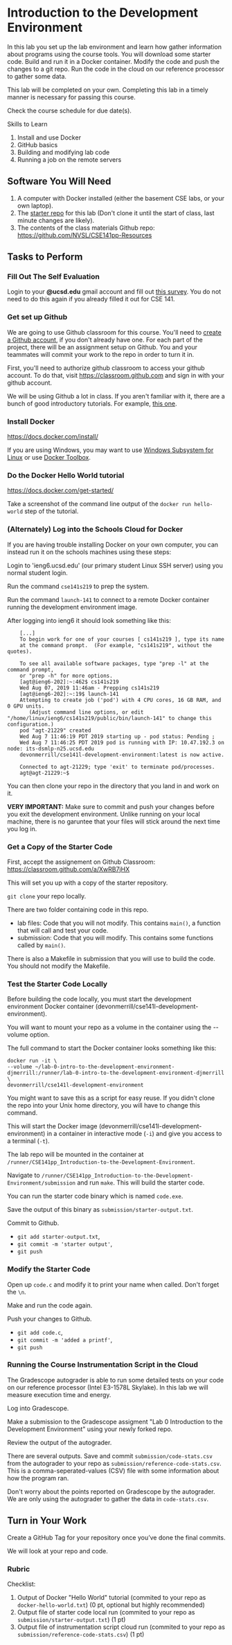 # Introduction to the Development Environment

In this lab you set up the lab environment and learn how gather information about programs using the course tools.
You will download some starter code. 
Build and run it in a Docker container. 
Modify the code and push the changes to a git repo.
Run the code in the cloud on our reference processor to gather some data.

This lab will be completed on your own. Completing this lab in a timely manner is necessary for passing this course.

Check the course schedule for due date(s).

Skills to Learn

1. Install and use Docker
2. GitHub basics
3. Building and modifying lab code
4. Running a job on the remote servers

## Software You Will Need

1. A computer with Docker installed (either the basement CSE labs, or your own laptop).
2. The [starter repo](https://github.com/NVSL/CSE141pp-Lab-Introduction-to-the-Development-Environment.git) for this lab (Don't clone it until the start of class, last minute changes are likely).
3. The contents of the class materials Github repo: https://github.com/NVSL/CSE141pp-Resources

## Tasks to Perform

### Fill Out The Self Evaluation

Login to your __@ucsd.edu__ gmail account and fill out [this survey](https://docs.google.com/forms/d/e/1FAIpQLSdQUSYqeVwWctQFrhxXlkQcSutsKWHhTrDdQEa1bowX4tQbWQ/viewform). You do not need to do this again if you already filled it out for CSE 141.

### Get set up Github

We are going to use Github classroom for this course. You'll need to [create a Github account](https://github.com/), if you don't already have one. 
For each part of the project, there will be an assignment setup on Github. 
You and your teammates will commit your work to the repo in order to turn it in.

First, you'll need to authorize github classroom to access your github account. 
To do that, visit https://classroom.github.com and sign in with your github account.

We will be using Github a lot in class. 
If you aren't familiar with it, there are a bunch of good introductory tutorials. 
For example, [this one](http://try.github.io/).

### Install Docker

https://docs.docker.com/install/

If you are using Windows, you may want to use  [Windows Subsystem for Linux](https://docs.microsoft.com/en-us/windows/wsl/install-win10) or use [Docker Toolbox](https://docs.docker.com/toolbox/toolbox_install_windows/).

### Do the Docker Hello World tutorial

https://docs.docker.com/get-started/

Take a screenshot of the command line output of the `docker run hello-world` step of the tutorial.

### (Alternately) Log into the Schools Cloud for Docker

If you are having trouble installing Docker on your own computer, you can instead run it on the schools machines using these steps:

Login to 'ieng6.ucsd.edu' (our primary student Linux SSH server) using you normal student login.

Run the command `cse141s219` to prep the system.

Run the command `launch-141` to connect to a remote Docker container running the development environment image.

After logging into ieng6 it should look something like this:
```
    [...]
    To begin work for one of your courses [ cs141s219 ], type its name 
    at the command prompt.  (For example, "cs141s219", without the quotes).

    To see all available software packages, type "prep -l" at the command prompt,
    or "prep -h" for more options.
    [agt@ieng6-202]:~:462$ cs141s219
    Wed Aug 07, 2019 11:46am - Prepping cs141s219
    [agt@ieng6-202]:~:19$ launch-141
    Attempting to create job ('pod') with 4 CPU cores, 16 GB RAM, and 0 GPU units.
       (Adjust command line options, or edit "/home/linux/ieng6/cs141s219/public/bin/launch-141" to change this configuration.)
    pod "agt-21229" created
    Wed Aug 7 11:46:19 PDT 2019 starting up - pod status: Pending ; 
    Wed Aug 7 11:46:25 PDT 2019 pod is running with IP: 10.47.192.3 on node: its-dsmlp-n25.ucsd.edu
    devonmerrill/cse141l-development-environment:latest is now active.

    Connected to agt-21229; type 'exit' to terminate pod/processes.
    agt@agt-21229:~$ 
```

You can then clone your repo in the directory that you land in and work on it.

__VERY IMPORTANT:__ Make sure to commit and push your changes before you exit the development environment. Unlike running on your local machine, there is no garuntee that your files will stick around the next time you log in.

### Get a Copy of the Starter Code

First, accept the assignement on Github Classroom: https://classroom.github.com/a/XwRB7jHX

This will set you up with a copy of the starter repository.

`git clone` your repo locally.

There are two folder containing code in this repo.
- lab files: Code that you will not modify. This contains `main()`, a function that will call and test your code.
- submission: Code that you will modify. This contains some functions called by `main()`.

There is also a Makefile in submission that you will use to build the code. You should not modify the Makefile.

### Test the Starter Code Locally

Before building the code locally, you must start the development environment Docker container (devonmerrill/cse141l-development-environment).

You will want to mount your repo as a volume in the container using the --volume option.

The full command to start the Docker container looks something like this:
```
docker run -it \
--volume ~/lab-0-intro-to-the-development-environment-djmerrill:/runner/lab-0-intro-to-the-development-environment-djmerrill \
devonmerrill/cse141l-development-environment
```
You might want to save this as a script for easy reuse. If you didn't clone the repo into your Unix home directory, you will have to change this command.

This will start the Docker image (devonmerrill/cse141l-development-environment) in a container in interactive mode (`-i`) and give you access to a terminal (`-t`).

The lab repo will be mounted in the container at `/runner/CSE141pp_Introduction-to-the-Development-Environment`.

Navigate to `/runner/CSE141pp_Introduction-to-the-Development-Environment/submission` and run `make`.
This will build the starter code.

You can run the starter code binary which is named `code.exe`.

Save the output of this binary as `submission/starter-output.txt`.

Commit to Github.
- `git add starter-output.txt`,
- `git commit -m 'starter output'`,
- `git push`

### Modify the Starter Code

Open up `code.c` and modify it to print your name when called. Don't forget the `\n`.

Make and run the code again.

Push your changes to Github.
- `git add code.c`,
- `git commit -m 'added a printf'`,
- `git push`

### Running the Course Instrumentation Script in the Cloud

The Gradescope autograder is able to run some detailed tests on your code on our reference processor (Intel E3-1578L Skylake). In this lab we will measure execution time and energy.

Log into Gradescope. 

Make a submission to the Gradescope assigment "Lab 0 Introduction to the Development Environment" using your newly forked repo.

Review the output of the autograder.

There are several outputs. Save and commit `submission/code-stats.csv` from the autograder to your repo as `submission/reference-code-stats.csv`. This is a comma-seperated-values (CSV) file with some information about how the program ran.

Don't worry about the points reported on Gradescope by the autograder. We are only using the autograder to gather the data in `code-stats.csv`.


## Turn in Your Work

Create a GitHub Tag for your repository once you’ve done the final commits. 

We will look at your repo and code.

### Rubric

Checklist:

1. Output of Docker "Hello World" tutorial (commited to your repo as `docker-hello-world.txt`) (0 pt, optional but highly recommended)
2. Output file of starter code local run (commited to your repo as `submission/starter-output.txt`) (1 pt)
3. Output file of instrumentation script cloud run (commited to your repo as `submission/reference-code-stats.csv`) (1 pt)

